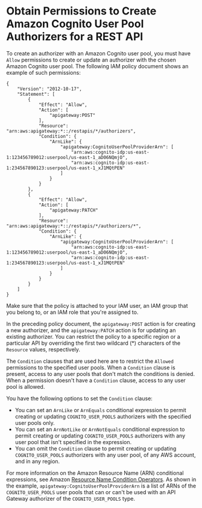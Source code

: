 # Obtain Permissions to Create Amazon Cognito User Pool Authorizers for a REST API<a name="apigateway-user-pool-authorizer-permissions"></a>

To create an authorizer with an Amazon Cognito user pool, you must have `Allow` permissions to create or update an authorizer with the chosen Amazon Cognito user pool\. The following IAM policy document shows an example of such permissions:

```
{
    "Version": "2012-10-17",
    "Statement": [
        {
            "Effect": "Allow",
            "Action": [
                "apigateway:POST"
            ],
            "Resource": "arn:aws:apigateway:*::/restapis/*/authorizers",
            "Condition": {
                "ArnLike": {
                    "apigateway:CognitoUserPoolProviderArn": [
                        "arn:aws:cognito-idp:us-east-1:123456789012:userpool/us-east-1_aD06NQmjO",
                        "arn:aws:cognito-idp:us-east-1:234567890123:userpool/us-east-1_xJ1MQtPEN"
                    ]
                }
            }
        },
        {
            "Effect": "Allow",
            "Action": [
                "apigateway:PATCH"
            ],
            "Resource": "arn:aws:apigateway:*::/restapis/*/authorizers/*",
            "Condition": {
                "ArnLike": {
                    "apigateway:CognitoUserPoolProviderArn": [
                        "arn:aws:cognito-idp:us-east-1:123456789012:userpool/us-east-1_aD06NQmjO",
                        "arn:aws:cognito-idp:us-east-1:234567890123:userpool/us-east-1_xJ1MQtPEN"
                    ]
                }
            }
        }
    ]
}
```

Make sure that the policy is attached to your IAM user, an IAM group that you belong to, or an IAM role that you're assigned to\. 

In the preceding policy document, the `apigateway:POST` action is for creating a new authorizer, and the `apigateway:PATCH` action is for updating an existing authorizer\. You can restrict the policy to a specific region or a particular API by overriding the first two wildcard \(\*\) characters of the `Resource` values, respectively\. 

The `Condition` clauses that are used here are to restrict the `Allowed` permissions to the specified user pools\. When a `Condition` clause is present, access to any user pools that don't match the conditions is denied\. When a permission doesn't have a `Condition` clause, access to any user pool is allowed\.

You have the following options to set the `Condition` clause: 
+  You can set an `ArnLike` or `ArnEquals` conditional expression to permit creating or updating `COGNITO_USER_POOLS` authorizers with the specified user pools only\. 
+  You can set an `ArnNotLike` or `ArnNotEquals` conditional expression to permit creating or updating `COGNITO_USER_POOLS` authorizers with any user pool that isn't specified in the expression\. 
+  You can omit the `Condition` clause to permit creating or updating `COGNITO_USER_POOLS` authorizers with any user pool, of any AWS account, and in any region\.

For more information on the Amazon Resource Name \(ARN\) conditional expressions, see Amazon [Resource Name Condition Operators](https://docs.aws.amazon.com/IAM/latest/UserGuide/reference_policies_elements_condition_operators.html#Conditions_ARN)\. As shown in the example, `apigateway:CognitoUserPoolProviderArn` is a list of ARNs of the `COGNITO_USER_POOLS` user pools that can or can't be used with an API Gateway authorizer of the `COGNITO_USER_POOLS` type\. 